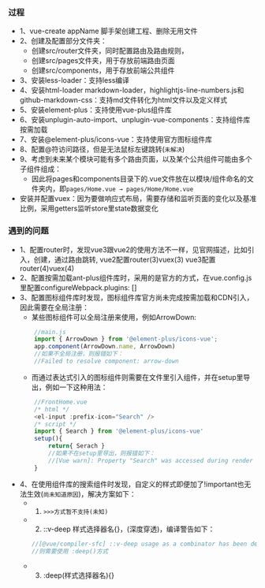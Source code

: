 ### 过程
+ 1、vue-create appName 脚手架创建工程、删除无用文件
+ 2、创建及配置部分文件夹：
    - 创建src/router文件夹，同时配置路由及路由规则，
    - 创建src/pages文件夹，用于存放前端路由页面
    - 创建src/components，用于存放前端公共组件
+ 3、安装less-loader：支持less编译
+ 4、安装html-loader markdown-loader，highlightjs-line-numbers.js和github-markdown-css：支持md文件转化为html文件以及定义样式
+ 5、安装element-plus：支持使用vue-plus组件库
+ 6、安装unplugin-auto-import、unplugin-vue-components：支持组件库按需加载
+ 7、安装@element-plus/icons-vue：支持使用官方图标组件库
+ 8、配置@符访问路径，但是无法鼠标左键跳转(`未解决`)
+ 9、考虑到未来某个模块可能有多个路由页面，以及某个公共组件可能由多个子组件组成：
    - 因此将pages和components目录下的.vue文件放在以模块/组件命名的文件夹内，即`pages/Home.vue → pages/Home/Home.vue`
+ 安装并配置vuex：因为要做响应式布局，需要存储和监听页面的变化以及基准比例，采用getters监听store里state数据变化

### 遇到的问题
+ 1、配置router时，发现vue3跟vue2的使用方法不一样，见官网描述，比如引入，创建，通过路由跳转, vue2配置router(3)vuex(3) vue3配置router(4)vuex(4)
+ 2、配置按需加载ant-plus组件库时，采用的是官方的方式，在vue.config.js里配置configureWebpack.plugins: []
+ 3、配置图标组件库时发现，图标组件库官方尚未完成按需加载和CDN引入，因此需要在全局注册：
    - 某些图标组件可以全局注册来使用，例如ArrowDown: 
    ```js
        //main.js
        import { ArrowDown } from '@element-plus/icons-vue';
        app.component(ArrowDown.name, ArrowDown)
        //如果不全局注册，则报错如下：
        //Failed to resolve component: arrow-down
    ```
    - 而通过表达式引入的图标组件则需要在文件里引入组件，并在setup里导出，例如一下这种用法：
    ```js
        //FrontHome.vue
        /* html */
        <el-input :prefix-icon="Search" />
        /* script */
        import { Search } from '@element-plus/icons-vue'
        setup(){
            return{ Serach }
            //如果不在setup里导出，则报错如下：
            //[Vue warn]: Property "Search" was accessed during render but is not defined on instance. 
        }
    ```
+ 4、在使用组件库的搜索组件时发现，自定义的样式即便加了!important也无法生效(`尚未知道原因`)，解决方案如下：
    - 1. `>>>方式暂不支持(未知)`
    - 2. ::v-deep 样式选择器名{}，(深度穿透)，编译警告如下：
        ```js
        //[@vue/compiler-sfc] ::v-deep usage as a combinator has been deprecated. Use :deep(<inner-selector>) instead.
        //则需要使用 :deep()方式
        ```
    - 3. :deep(样式选择器名){}